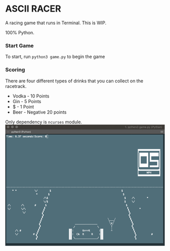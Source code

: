 # ASCII RACER
A racing game that runs in Terminal. This is WIP.

100% Python.

### Start Game
To start, run `python3 game.py` to begin the game

### Scoring
There are four different types of drinks that you can collect on the racetrack. 
* Vodka - 10 Points
* Gin - 5 Points
* $ - 1 Point
* Beer - Negative 20 points

Only dependency is `ncurses` module.
![](docs/gameplay.gif)
